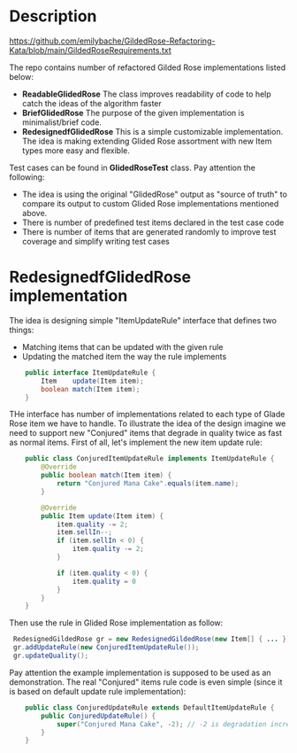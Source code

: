 # Description

https://github.com/emilybache/GildedRose-Refactoring-Kata/blob/main/GildedRoseRequirements.txt

The repo contains number of refactored Gilded Rose implementations listed below:
  * **ReadableGlidedRose**  The class improves readability of code to help catch the ideas of the algorithm faster
  * **BriefGlidedRose**  The purpose of the given implementation is minimalist/brief code.
  * **RedesignedfGlidedRose** This is a simple customizable implementation. The idea is making extending Glided Rose assortment with new Item types more easy and flexible.

Test cases can be found in **GlidedRoseTest** class. Pay attention the following:
  * The idea is using the original "GlidedRose" output as "source of truth" to compare its output to custom Glided Rose implementations mentioned above.
  * There is number of predefined test items declared in the test case code
  * There is number of items that are generated randomly to improve test coverage and simplify writing test cases


# RedesignedfGlidedRose implementation

The idea is designing simple "ItemUpdateRule" interface that defines two things:
  * Matching items that can be updated with the given rule
  * Updating the matched item the way the rule implements

```java
    public interface ItemUpdateRule {
        Item    update(Item item);
        boolean match(Item item);
    }
```

THe interface has number of implementations related to each type of Glade Rose item we have to handle. To illustrate the idea of the design imagine we need to support new "Conjured" items that degrade in quality twice as fast as normal items. First of all, let's implement the new item update rule:

```java
    public class ConjuredItemUpdateRule implements ItemUpdateRule {
        @Override
        public boolean match(Item item) {
            return "Conjured Mana Cake".equals(item.name);
        }

        @Override
        public Item update(Item item) {
            item.quality -= 2;
            item.sellIn--;
            if (item.sellIn < 0) {
                item.quality -= 2;
            }

            if (item.quality < 0) {
                item.quality = 0
            }
        }
    }
```

Then use the rule in Glided Rose implementation as follow:

```java
 RedesignedGildedRose gr = new RedesignedGildedRose(new Item[] { ... });
 gr.addUpdateRule(new ConjuredItemUpdateRule());
 gr.updateQuality();
```

Pay attention the example implementation is supposed to be used as an demonstration. The real "Conjured" items rule code is even simple (since it is based on default update rule implementation):
```java
    public class ConjuredUpdateRule extends DefaultItemUpdateRule {
        public ConjuredUpdateRule() {
            super("Conjured Mana Cake", -2); // -2 is degradation increment supported with DefaultItemUpdateRule base class
        }
    }

```



